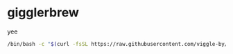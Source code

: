 # gigglerbrew
yee

```sh
/bin/bash -c "$(curl -fsSL https://raw.githubusercontent.com/viggle-by/gigglerbrew/main/install.sh)"
